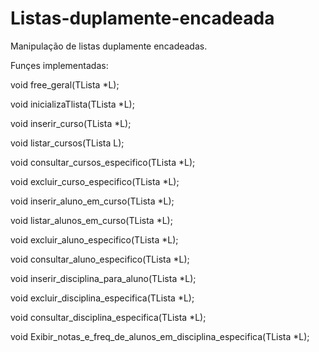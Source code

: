 # Listas-duplamente-encadeada

Manipulação de listas duplamente encadeadas.

Funçes implementadas:


void free_geral(TLista *L);

void inicializaTlista(TLista *L);

void inserir_curso(TLista *L);

void listar_cursos(TLista L);

void consultar_cursos_especifico(TLista *L);

void excluir_curso_especifico(TLista *L);

void inserir_aluno_em_curso(TLista *L);

void listar_alunos_em_curso(TLista *L);

void excluir_aluno_especifico(TLista *L);

void consultar_aluno_especifico(TLista *L);

void inserir_disciplina_para_aluno(TLista *L);

void excluir_disciplina_especifica(TLista *L);

void consultar_disciplina_especifica(TLista *L);

void Exibir_notas_e_freq_de_alunos_em_disciplina_especifica(TLista *L);
